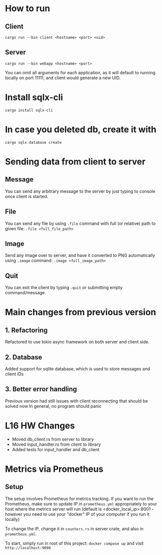 # How to run
## Client
`cargo run --bin client <hostname> <port> <uid>`

## Server
`cargo run --bin webapp <hostname> <port>`

You can omit all arguments for each application, as it will default to running locally on port 11111, and client would generate a new UID.

# Install sqlx-cli
`cargo install sqlx-cli`

# In case you deleted db, create it with 
`cargo sqlx database create`

# Sending data from client to server
## Message
You can send any arbitrary message to the server by just typing to console once client is started.

## File
You can send any file by using `.file` command with full (or relative) path to given file:
`.file <full_file_path>`

## Image
Send any image over to server, and have it converted to PNG automatically using `.image` command:
`.image <full_image_path>`

## Quit
You can exit the client by typing `.quit` or submitting empty command/message.

# Main changes from previous version
## 1. Refactoring
Refactored to use tokio async framework on both server and client side.
## 2. Database
Added support for sqlite database, which is used to store messages and client IDs
## 3. Better error handling
Previous version had still issues with client reconnecting that should be solved now
In general, no program should panic

# L16 HW Changes
- Moved db_client.rs from server to library
- Moved input_handler.rs from client to library
- Added tests for input_handler and db_client

# Metrics via Prometheus
## Setup
The setup involves Prometheus for metrics tracking. If you want to run the Prometheus, make sure to update IP in `prometheus.yml` appropriately to your host where the metrics server will run (default is <docker_local_ip>:8001 - however you need to use your "docker" IP of your computer if you run it locally)

To change the IP, change it in `counters.rs` in server crate, and also in `prometheus.yml`.

To start, simply run in root of this project:
`docker compose up`
and visit `http://localhost:9090`